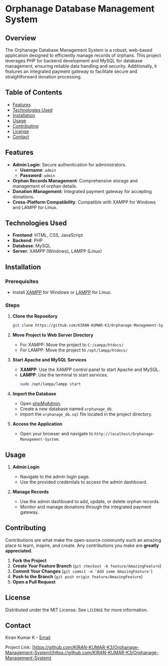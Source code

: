 # Orphanage Database Management System

## Overview

The Orphanage Database Management System is a robust, web-based application designed to efficiently manage records of orphans. This project leverages PHP for backend development and MySQL for database management, ensuring reliable data handling and security. Additionally, it features an integrated payment gateway to facilitate secure and straightforward donation processing.

## Table of Contents

- [Features](#features)
- [Technologies Used](#technologies-used)
- [Installation](#installation)
- [Usage](#usage)
- [Contributing](#contributing)
- [License](#license)
- [Contact](#contact)

## Features

- **Admin Login**: Secure authentication for administrators.
  - **Username**: `admin`
  - **Password**: `admin`
- **Orphan Records Management**: Comprehensive storage and management of orphan details.
- **Donation Management**: Integrated payment gateway for accepting donations.
- **Cross-Platform Compatibility**: Compatible with XAMPP for Windows and LAMPP for Linux.

## Technologies Used

- **Frontend**: HTML, CSS, JavaScript
- **Backend**: PHP
- **Database**: MySQL
- **Server**: XAMPP (Windows), LAMPP (Linux)

## Installation

### Prerequisites

- Install [XAMPP](https://www.apachefriends.org/index.html) for Windows or [LAMPP](https://www.apachefriends.org/index.html) for Linux.

### Steps

1. **Clone the Repository**
   ```sh
   git clone https://github.com/KIRAN-KUMAR-K3/Orphanage-Management-System.git
   ```

2. **Move Project to Web Server Directory**
   - For XAMPP: Move the project to `C:/xampp/htdocs/`
   - For LAMPP: Move the project to `/opt/lampp/htdocs/`

3. **Start Apache and MySQL Services**
   - **XAMPP**: Use the XAMPP control panel to start Apache and MySQL.
   - **LAMPP**: Use the terminal to start services.
     ```sh
     sudo /opt/lampp/lampp start
     ```

4. **Import the Database**
   - Open [phpMyAdmin](http://localhost/phpmyadmin).
   - Create a new database named `orphanage_db`.
   - Import the `orphanage_db.sql` file located in the project directory.

5. **Access the Application**
   - Open your browser and navigate to `http://localhost/Orphanage-Management-System`.

## Usage

1. **Admin Login**
   - Navigate to the admin login page.
   - Use the provided credentials to access the admin dashboard.

2. **Manage Records**
   - Use the admin dashboard to add, update, or delete orphan records.
   - Monitor and manage donations through the integrated payment gateway.

## Contributing

Contributions are what make the open-source community such an amazing place to learn, inspire, and create. Any contributions you make are **greatly appreciated**.

1. **Fork the Project**
2. **Create Your Feature Branch** (`git checkout -b feature/AmazingFeature`)
3. **Commit Your Changes** (`git commit -m 'Add some AmazingFeature'`)
4. **Push to the Branch** (`git push origin feature/AmazingFeature`)
5. **Open a Pull Request**

## License

Distributed under the MIT License. See `LICENSE` for more information.

## Contact

Kiran Kumar K - [Email](mailto:18kirankumar.k03@gmail.com)

Project Link: [https://github.com/KIRAN-KUMAR-K3/Orphanage-Management-System](https://github.com/KIRAN-KUMAR-K3/Orphanage-Management-System)
